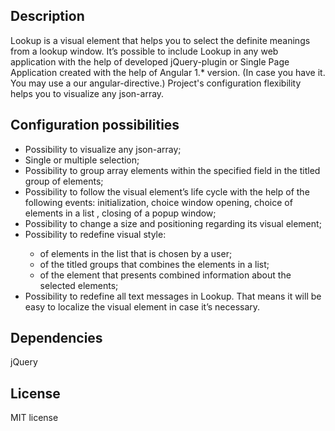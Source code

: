 
<h2>Description</h2>
Lookup is a visual element that helps you to select the definite meanings from a lookup window. It’s possible to include Lookup in any web application with the help of developed jQuery-plugin or Single Page Application created with the help of Angular 1.* version. (In case you have it. You may use a our angular-directive.) Project's configuration flexibility helps you to visualize any json-array.

<h2>Configuration possibilities</h2>
<ul>
<li>Possibility to visualize any json-array;</li>
<li>Single or multiple selection;</li>
<li>Possibility to group array elements within the specified field in the titled group of elements;</li>
<li>Possibility to follow the visual element’s life cycle with the help of the following events: initialization, choice window opening, choice of elements in a list , closing of a popup window;</li>
<li>Possibility to change a size and positioning regarding its visual element; </li>
<li>Possibility to redefine visual style:  </li>
<ul>
<li>of elements in the list that is chosen by a user; </li>
<li>of the titled groups that combines the elements in a list; </li>
<li>of the element that presents combined information about the selected elements; </li>
</ul>
<li>Possibility to redefine all text messages in Lookup. That means it will be easy to localize the visual element in case it’s necessary. </li>
</ul>

<h2>Dependencies</h2>
jQuery

<h2>License</h2>
MIT license


